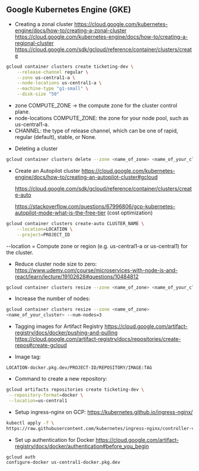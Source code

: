 ## Google Kubernetes Engine (GKE)

- Creating a zonal cluster
  https://cloud.google.com/kubernetes-engine/docs/how-to/creating-a-zonal-cluster
  https://cloud.google.com/kubernetes-engine/docs/how-to/creating-a-regional-cluster
  https://cloud.google.com/sdk/gcloud/reference/container/clusters/create

```bash
gcloud container clusters create ticketing-dev \
    --release-channel regular \
    --zone us-central1-a \
    --node-locations us-central1-a \
    --machine-type "g1-small" \
    --disk-size "50"
```

- zone COMPUTE_ZONE -> the compute zone for the cluster control plane.
- node-locations COMPUTE_ZONE: the zone for your node pool, such as us-central1-a.
- CHANNEL: the type of release channel, which can be one of rapid, regular (default), stable, or
  None.

* Deleting a cluster

```bash
gcloud container clusters delete --zone <name_of_zone> <name_of_your_cluster>
```

- Create an Autopilot cluster
  https://cloud.google.com/kubernetes-engine/docs/how-to/creating-an-autopilot-cluster#gcloud

  https://cloud.google.com/sdk/gcloud/reference/container/clusters/create-auto

  https://stackoverflow.com/questions/67996806/gcp-kubernetes-autopilot-mode-what-is-the-free-tier
  (cost optimization)

```bash
gcloud container clusters create-auto CLUSTER_NAME \
    --location=LOCATION \
    --project=PROJECT_ID
```

--location = Compute zone or region (e.g. us-central1-a or us-central1) for the cluster.

- Reduce cluster node size to zero:
  https://www.udemy.com/course/microservices-with-node-js-and-react/learn/lecture/19102628#questions/10484812

```bash
gcloud container clusters resize --zone <name_of_zone> <name_of_your_cluster> --num-nodes=0
```

- Increase the number of nodes:

```bash
gcloud container clusters resize --zone <name_of_zone>
<name_of_your_cluster> --num-nodes=3
```

- Tagging images for Artifact Registry
  https://cloud.google.com/artifact-registry/docs/docker/pushing-and-pulling
  https://cloud.google.com/artifact-registry/docs/repositories/create-repos#create-gcloud

- Image tag:

```code
LOCATION-docker.pkg.dev/PROJECT-ID/REPOSITORY/IMAGE:TAG
```

- Command to create a new repository:

```bash
gcloud artifacts repositories create ticketing-dev \
 --repository-format=docker \
 --location=us-central1
```

- Setup ingress-nginx on GCP: https://kubernetes.github.io/ingress-nginx/

```bash
kubectl apply -f \
https://raw.githubusercontent.com/kubernetes/ingress-nginx/controller-v1.10.0/deploy/static/provider/cloud/deploy.yaml
```

- Set up authentication for Docker
  https://cloud.google.com/artifact-registry/docs/docker/authentication#before_you_begin

```bash
gcloud auth
configure-docker us-central1-docker.pkg.dev
```
